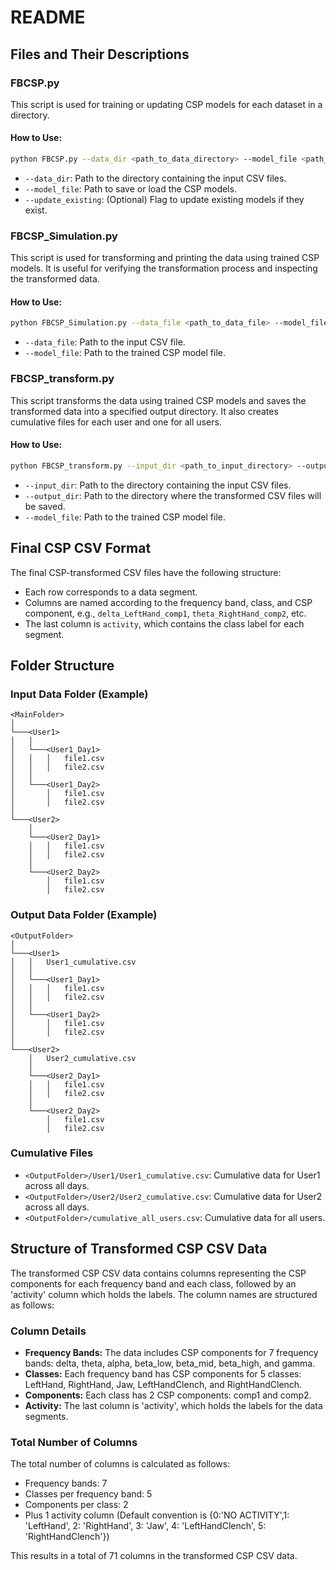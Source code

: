 
# README

## Files and Their Descriptions

### FBCSP.py

This script is used for training or updating CSP models for each dataset in a directory.

#### How to Use:
```bash
python FBCSP.py --data_dir <path_to_data_directory> --model_file <path_to_save_or_load_model> [--update_existing]
```
- `--data_dir`: Path to the directory containing the input CSV files.
- `--model_file`: Path to save or load the CSP models.
- `--update_existing`: (Optional) Flag to update existing models if they exist.

### FBCSP_Simulation.py

This script is used for transforming and printing the data using trained CSP models. It is useful for verifying the transformation process and inspecting the transformed data.

#### How to Use:
```bash
python FBCSP_Simulation.py --data_file <path_to_data_file> --model_file <path_to_trained_model>
```
- `--data_file`: Path to the input CSV file.
- `--model_file`: Path to the trained CSP model file.


### FBCSP_transform.py

This script transforms the data using trained CSP models and saves the transformed data into a specified output directory. It also creates cumulative files for each user and one for all users.

#### How to Use:
```bash
python FBCSP_transform.py --input_dir <path_to_input_directory> --output_dir <path_to_output_directory> --model_file <path_to_trained_model>
```
- `--input_dir`: Path to the directory containing the input CSV files.
- `--output_dir`: Path to the directory where the transformed CSV files will be saved.
- `--model_file`: Path to the trained CSP model file.

## Final CSP CSV Format

The final CSP-transformed CSV files have the following structure:
- Each row corresponds to a data segment.
- Columns are named according to the frequency band, class, and CSP component, e.g., `delta_LeftHand_comp1`, `theta_RightHand_comp2`, etc.
- The last column is `activity`, which contains the class label for each segment.

## Folder Structure

### Input Data Folder (Example)

```
<MainFolder>
│
└───<User1>
│   │
│   └───<User1_Day1>
│   │   │   file1.csv
│   │   │   file2.csv
│   │
│   └───<User1_Day2>
│       │   file1.csv
│       │   file2.csv
│
└───<User2>
    │
    └───<User2_Day1>
    │   │   file1.csv
    │   │   file2.csv
    │
    └───<User2_Day2>
        │   file1.csv
        │   file2.csv
```

### Output Data Folder (Example)

```
<OutputFolder>
│
└───<User1>
│   │   User1_cumulative.csv
│   │
│   └───<User1_Day1>
│   │   │   file1.csv
│   │   │   file2.csv
│   │
│   └───<User1_Day2>
│       │   file1.csv
│       │   file2.csv
│
└───<User2>
    │   User2_cumulative.csv
    │
    └───<User2_Day1>
    │   │   file1.csv
    │   │   file2.csv
    │
    └───<User2_Day2>
        │   file1.csv
        │   file2.csv
```

### Cumulative Files

- `<OutputFolder>/User1/User1_cumulative.csv`: Cumulative data for User1 across all days.
- `<OutputFolder>/User2/User2_cumulative.csv`: Cumulative data for User2 across all days.
- `<OutputFolder>/cumulative_all_users.csv`: Cumulative data for all users.


## Structure of Transformed CSP CSV Data

The transformed CSP CSV data contains columns representing the CSP components for each frequency band and each class, followed by an 'activity' column which holds the labels. The column names are structured as follows:


### Column Details

- **Frequency Bands:** The data includes CSP components for 7 frequency bands: delta, theta, alpha, beta_low, beta_mid, beta_high, and gamma.
- **Classes:** Each frequency band has CSP components for 5 classes: LeftHand, RightHand, Jaw, LeftHandClench, and RightHandClench.
- **Components:** Each class has 2 CSP components: comp1 and comp2.
- **Activity:** The last column is 'activity', which holds the labels for the data segments.

### Total Number of Columns

The total number of columns is calculated as follows:
- Frequency bands: 7
- Classes per frequency band: 5
- Components per class: 2
- Plus 1 activity column (Default convention is {0:'NO ACTIVITY',1: 'LeftHand', 2: 'RightHand', 3: 'Jaw', 4: 'LeftHandClench', 5: 'RightHandClench'})


This results in a total of 71 columns in the transformed CSP CSV data.
